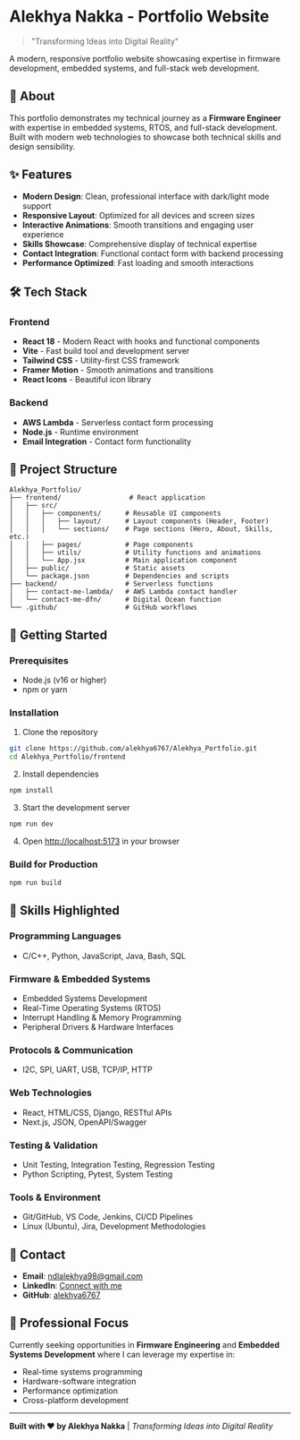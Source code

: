 # Alekhya Nakka - Portfolio Website

> "Transforming Ideas into Digital Reality"

A modern, responsive portfolio website showcasing expertise in firmware development, embedded systems, and full-stack web development.

## 🚀 About

This portfolio demonstrates my technical journey as a **Firmware Engineer** with expertise in embedded systems, RTOS, and full-stack development. Built with modern web technologies to showcase both technical skills and design sensibility.

## ✨ Features

- **Modern Design**: Clean, professional interface with dark/light mode support
- **Responsive Layout**: Optimized for all devices and screen sizes
- **Interactive Animations**: Smooth transitions and engaging user experience
- **Skills Showcase**: Comprehensive display of technical expertise
- **Contact Integration**: Functional contact form with backend processing
- **Performance Optimized**: Fast loading and smooth interactions

## 🛠️ Tech Stack

### Frontend
- **React 18** - Modern React with hooks and functional components
- **Vite** - Fast build tool and development server
- **Tailwind CSS** - Utility-first CSS framework
- **Framer Motion** - Smooth animations and transitions
- **React Icons** - Beautiful icon library

### Backend
- **AWS Lambda** - Serverless contact form processing
- **Node.js** - Runtime environment
- **Email Integration** - Contact form functionality

## 📁 Project Structure

```
Alekhya_Portfolio/
├── frontend/                 # React application
│   ├── src/
│   │   ├── components/      # Reusable UI components
│   │   │   ├── layout/      # Layout components (Header, Footer)
│   │   │   └── sections/    # Page sections (Hero, About, Skills, etc.)
│   │   ├── pages/           # Page components
│   │   ├── utils/           # Utility functions and animations
│   │   └── App.jsx          # Main application component
│   ├── public/              # Static assets
│   └── package.json         # Dependencies and scripts
├── backend/                 # Serverless functions
│   ├── contact-me-lambda/   # AWS Lambda contact handler
│   └── contact-me-dfn/      # Digital Ocean function
└── .github/                 # GitHub workflows
```

## 🚀 Getting Started

### Prerequisites
- Node.js (v16 or higher)
- npm or yarn

### Installation

1. Clone the repository
```bash
git clone https://github.com/alekhya6767/Alekhya_Portfolio.git
cd Alekhya_Portfolio/frontend
```

2. Install dependencies
```bash
npm install
```

3. Start the development server
```bash
npm run dev
```

4. Open [http://localhost:5173](http://localhost:5173) in your browser

### Build for Production
```bash
npm run build
```

## 💼 Skills Highlighted

### Programming Languages
- C/C++, Python, JavaScript, Java, Bash, SQL

### Firmware & Embedded Systems
- Embedded Systems Development
- Real-Time Operating Systems (RTOS)
- Interrupt Handling & Memory Programming
- Peripheral Drivers & Hardware Interfaces

### Protocols & Communication
- I2C, SPI, UART, USB, TCP/IP, HTTP

### Web Technologies
- React, HTML/CSS, Django, RESTful APIs
- Next.js, JSON, OpenAPI/Swagger

### Testing & Validation
- Unit Testing, Integration Testing, Regression Testing
- Python Scripting, Pytest, System Testing

### Tools & Environment
- Git/GitHub, VS Code, Jenkins, CI/CD Pipelines
- Linux (Ubuntu), Jira, Development Methodologies

## 📧 Contact

- **Email**: ndlalekhya98@gmail.com
- **LinkedIn**: [Connect with me](https://linkedin.com/in/alekhya-nakka)
- **GitHub**: [alekhya6767](https://github.com/alekhya6767)

## 🎯 Professional Focus

Currently seeking opportunities in **Firmware Engineering** and **Embedded Systems Development** where I can leverage my expertise in:

- Real-time systems programming
- Hardware-software integration
- Performance optimization
- Cross-platform development

---

**Built with ❤️ by Alekhya Nakka** | *Transforming Ideas into Digital Reality*
